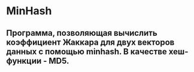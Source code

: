 # MinHash
## Программа, позволяющая вычислить коэффициент Жаккара для двух векторов данных с помощью minhash. В качестве хеш-функции - MD5.
